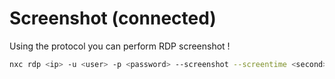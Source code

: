 # Screenshot (connected)

Using the protocol you can perform RDP screenshot !

```bash
nxc rdp <ip> -u <user> -p <password> --screenshot --screentime <second>
```
